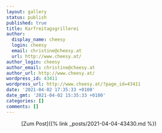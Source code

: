 ```yaml
---
layout: gallery
status: publish
published: true
title: Karfreitagsgrillerei
author:
  display_name: cheesy
  login: cheesy
  email: christine@cheesy.at
  url: http://www.cheesy.at/
author_login: cheesy
author_email: christine@cheesy.at
author_url: http://www.cheesy.at/
wordpress_id: 43411
wordpress_url: http://www.cheesy.at/?page_id=43411
date: '2021-04-02 17:35:33 +0100'
date_gmt: '2021-04-02 15:35:33 +0100'
categories: []
comments: []
---
```

<!-- wp:core-embed/wordpress {"url":"http://www.cheesy.at/2021/04/43430/","type":"rich","providerNameSlug":"cheesy-at","className":""} -->
<figure class="wp-block-embed-wordpress wp-block-embed is-type-rich is-provider-cheesy-at">
<div class="wp-block-embed__wrapper">
[Zum Post]({% link _posts/2021-04-04-43430.md %})
</div>
</figure>
<!-- /wp:core-embed/wordpress -->
<!-- wp:paragraph --><!-- /wp:paragraph -->
